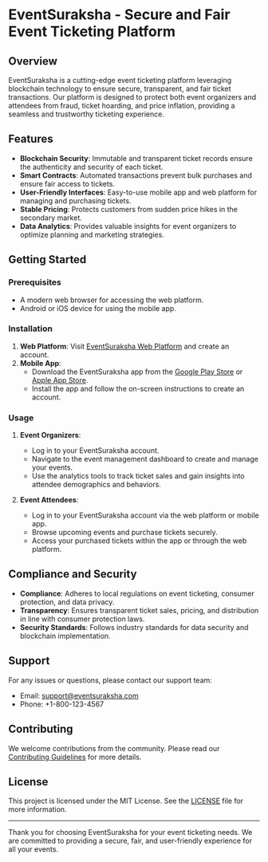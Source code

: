 
# EventSuraksha - Secure and Fair Event Ticketing Platform

## Overview
EventSuraksha is a cutting-edge event ticketing platform leveraging blockchain technology to ensure secure, transparent, and fair ticket transactions. Our platform is designed to protect both event organizers and attendees from fraud, ticket hoarding, and price inflation, providing a seamless and trustworthy ticketing experience.

## Features
- **Blockchain Security**: Immutable and transparent ticket records ensure the authenticity and security of each ticket.
- **Smart Contracts**: Automated transactions prevent bulk purchases and ensure fair access to tickets.
- **User-Friendly Interfaces**: Easy-to-use mobile app and web platform for managing and purchasing tickets.
- **Stable Pricing**: Protects customers from sudden price hikes in the secondary market.
- **Data Analytics**: Provides valuable insights for event organizers to optimize planning and marketing strategies.

## Getting Started
### Prerequisites
- A modern web browser for accessing the web platform.
- Android or iOS device for using the mobile app.

### Installation
1. **Web Platform**: Visit [EventSuraksha Web Platform](https://www.eventsuraksha.com) and create an account.
2. **Mobile App**:
   - Download the EventSuraksha app from the [Google Play Store](https://play.google.com) or [Apple App Store](https://apple.com/app-store).
   - Install the app and follow the on-screen instructions to create an account.

### Usage
1. **Event Organizers**:
   - Log in to your EventSuraksha account.
   - Navigate to the event management dashboard to create and manage your events.
   - Use the analytics tools to track ticket sales and gain insights into attendee demographics and behaviors.

2. **Event Attendees**:
   - Log in to your EventSuraksha account via the web platform or mobile app.
   - Browse upcoming events and purchase tickets securely.
   - Access your purchased tickets within the app or through the web platform.

## Compliance and Security
- **Compliance**: Adheres to local regulations on event ticketing, consumer protection, and data privacy.
- **Transparency**: Ensures transparent ticket sales, pricing, and distribution in line with consumer protection laws.
- **Security Standards**: Follows industry standards for data security and blockchain implementation.

## Support
For any issues or questions, please contact our support team:
- Email: support@eventsuraksha.com
- Phone: +1-800-123-4567

## Contributing
We welcome contributions from the community. Please read our [Contributing Guidelines](CONTRIBUTING.md) for more details.

## License
This project is licensed under the MIT License. See the [LICENSE](LICENSE.md) file for more information.

---

Thank you for choosing EventSuraksha for your event ticketing needs. We are committed to providing a secure, fair, and user-friendly experience for all your events.

